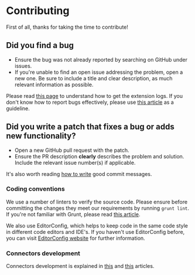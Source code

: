 # Contributing

First of all, thanks for taking the time to contribute!

## Did you find a bug

-   Ensure the bug was not already reported by searching on GitHub under issues.
-   If you're unable to find an open issue addressing the problem, open a new one. Be sure to include a title and clear description, as much relevant information as possible.

Please read [this page][1] to understand how to get the extension logs.
If you don't know how to report bugs effectively, please use [this article][2] as a guideline.

## Did you write a patch that fixes a bug or adds new functionality?

-   Open a new GitHub pull request with the patch.
-   Ensure the PR description **clearly** describes the problem and solution. Include the relevant issue number(s) if applicable.

It's also worth reading [how to write][3] good commit messages.

### Coding conventions

We use a number of linters to verify the source code. Please ensure before committing the changes they meet our requirements by running `grunt lint`. If you're not familiar with Grunt, please read [this article][4].

We also use EditorConfig, which helps to keep code in the same code style in different code editors and IDE's. If you haven't use EditorConfig before, you can visit [EditorConfig website][5] for further information.

### Connectors development

Connectors development is explained in [this][6] and [this][7] articles.

[1]: https://github.com/web-scrobbler/web-scrobbler/wiki/Debug-the-extension

[2]: http://www.chiark.greenend.org.uk/~sgtatham/bugs.html

[3]: http://chris.beams.io/posts/git-commit/

[4]: http://gruntjs.com/getting-started

[5]: http://editorconfig.org/#overview

[6]: https://github.com/web-scrobbler/web-scrobbler/wiki/Connectors-development

[7]: https://github.com/web-scrobbler/web-scrobbler/wiki/Setup-development-environment
